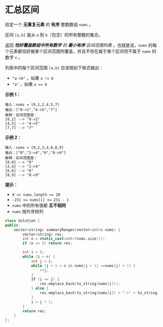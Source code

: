 # 汇总区间



给定一个  **无重复元素** 的 **有序** 整数数组 `nums` 。

区间 `[a,b]` 是从 `a` 到 `b`（包含）的所有整数的集合。

返回 ***恰好覆盖数组中所有数字** 的 **最小有序** 区间范围列表* 。也就是说，`nums` 的每个元素都恰好被某个区间范围所覆盖，并且不存在属于某个区间但不属于 `nums` 的数字 `x` 。

列表中的每个区间范围 `[a,b]` 应该按如下格式输出：

- `"a->b"` ，如果 `a != b`
- `"a"` ，如果 `a == b`

 

**示例 1：**

```
输入：nums = [0,1,2,4,5,7]
输出：["0->2","4->5","7"]
解释：区间范围是：
[0,2] --> "0->2"
[4,5] --> "4->5"
[7,7] --> "7"
```

**示例 2：**

```
输入：nums = [0,2,3,4,6,8,9]
输出：["0","2->4","6","8->9"]
解释：区间范围是：
[0,0] --> "0"
[2,4] --> "2->4"
[6,6] --> "6"
[8,9] --> "8->9"
```

 

**提示：**

- `0 <= nums.length <= 20`
- `-231 <= nums[i] <= 231 - 1`
- `nums` 中的所有值都 **互不相同**
- `nums` 按升序排列



```c++
class Solution {
public:
    vector<string> summaryRanges(vector<int>& nums) {
        vector<string> res;
        int n = static_cast<int>(nums.size());
        if (n == 0) return res; 

        int i = 0;
        while (i < n) {
            int j = i;
            while (j + 1 < n && nums[j + 1] ==nums[j] + 1) {
                ++j;
            }
            if (i == j) {
                res.emplace_back(to_string(nums[i]));
            } else {
                res.emplace_back(to_string(nums[i]) + "->" + to_string(nums[j]));
            }
            i = j + 1;
        }
        return res;
    }
};
```

